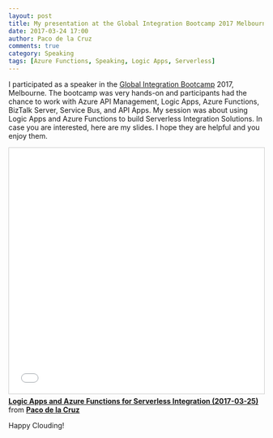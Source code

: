 ```yaml
---
layout: post
title: My presentation at the Global Integration Bootcamp 2017 Melbourne about Logic Apps with Azure Functions and the Magic of "Serverless" Integration
date: 2017-03-24 17:00
author: Paco de la Cruz
comments: true
category: Speaking
tags: [Azure Functions, Speaking, Logic Apps, Serverless]
---
```

I participated as a speaker in the <a href="https://www.globalintegrationbootcamp.com/">Global Integration Bootcamp</a> 2017, Melbourne. The bootcamp was very hands-on and participants had the chance to work with Azure API Management, Logic Apps, Azure Functions, BizTalk Server, Service Bus, and API Apps. My session was about using Logic Apps and Azure Functions to build Serverless Integration Solutions. In case you are interested, here are my slides. I hope they are helpful and you enjoy them.

<iframe src="//www.slideshare.net/slideshow/embed_code/key/mnFsKwMYLvGj69" width="595" height="485" frameborder="0" marginwidth="0" marginheight="0" scrolling="no" style="border:1px solid #CCC; border-width:1px; margin-bottom:5px; max-width: 100%;" allowfullscreen> </iframe> <div style="margin-bottom:5px"> <strong> <a href="//www.slideshare.net/pacodelac/logic-apps-and-azure-functions-92168167" title="Logic Apps and Azure Functions for Serverless Integration (2017-03-25)" target="_blank">Logic Apps and Azure Functions for Serverless Integration (2017-03-25)</a> </strong> from <strong><a href="https://www.slideshare.net/pacodelac" target="_blank">Paco de la Cruz</a></strong> </div>

Happy Clouding!
